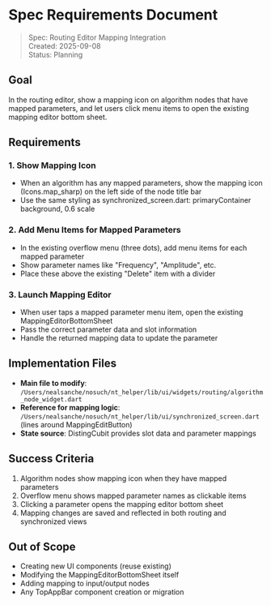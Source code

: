 # Spec Requirements Document

> Spec: Routing Editor Mapping Integration  
> Created: 2025-09-08  
> Status: Planning

## Goal

In the routing editor, show a mapping icon on algorithm nodes that have mapped parameters, and let users click menu items to open the existing mapping editor bottom sheet.

## Requirements

### 1. Show Mapping Icon
- When an algorithm has any mapped parameters, show the mapping icon (Icons.map_sharp) on the left side of the node title bar
- Use the same styling as synchronized_screen.dart: primaryContainer background, 0.6 scale

### 2. Add Menu Items for Mapped Parameters  
- In the existing overflow menu (three dots), add menu items for each mapped parameter
- Show parameter names like "Frequency", "Amplitude", etc.
- Place these above the existing "Delete" item with a divider

### 3. Launch Mapping Editor
- When user taps a mapped parameter menu item, open the existing MappingEditorBottomSheet
- Pass the correct parameter data and slot information
- Handle the returned mapping data to update the parameter

## Implementation Files

- **Main file to modify**: `/Users/nealsanche/nosuch/nt_helper/lib/ui/widgets/routing/algorithm_node_widget.dart`
- **Reference for mapping logic**: `/Users/nealsanche/nosuch/nt_helper/lib/ui/synchronized_screen.dart` (lines around MappingEditButton)
- **State source**: DistingCubit provides slot data and parameter mappings

## Success Criteria

1. Algorithm nodes show mapping icon when they have mapped parameters
2. Overflow menu shows mapped parameter names as clickable items
3. Clicking a parameter opens the mapping editor bottom sheet
4. Mapping changes are saved and reflected in both routing and synchronized views

## Out of Scope

- Creating new UI components (reuse existing)  
- Modifying the MappingEditorBottomSheet itself
- Adding mapping to input/output nodes
- Any TopAppBar component creation or migration